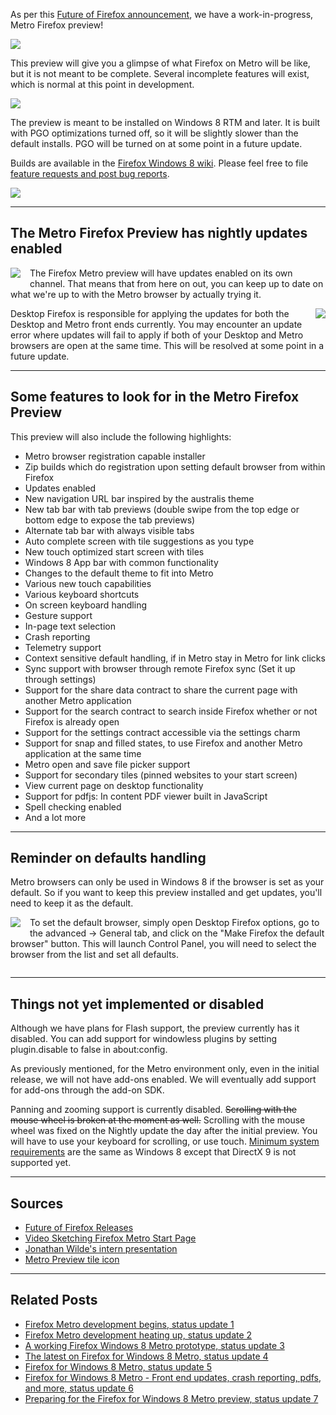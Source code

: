 As per this [Future of Firefox announcement][1], we have a work-in-progress, Metro Firefox preview!

<figure style="text-align:left; padding:0px; margin-left:0px">
<img src="//brianbondy.com/static/img/blogpost_153/metropreview-start.jpg" style="display:block">
<figurecaption style="display:block;">
</figurecaption>
</figure>

This preview will give you a glimpse of what Firefox on Metro will be like, but it is not meant to be complete.  Several incomplete features will exist, which is normal at this point in development.

<figure style="text-align:left; padding:0px; margin-left:0px">
<a href="//brianbondy.com/static/img/blogpost_153/metro-screenshot.jpg"><img src="//brianbondy.com/static/img/blogpost_153/metro-screenshot-small.jpg" style="display:block"></a>
<figurecaption style="display:block;">
</figurecaption>
</figure>

The preview is meant to be installed on Windows 8 RTM and later.  It is built with PGO optimizations turned off, so it will be slightly slower than the default installs.  PGO will be turned on at some point in a future update.

<div style="clear:left;"></div>

Builds are available in the [Firefox Windows 8 wiki][3].  Please feel free to file [feature requests and post bug reports][2].  

<figure style="text-align:left; padding:0px; margin-left:0px">
<a href="//brianbondy.com/static/img/blogpost_153/metro-screenshot2.jpg"><img src="//brianbondy.com/static/img/blogpost_153/metro-screenshot2-small.jpg" style="display:block"></a>
<figurecaption style="display:block;">
</figurecaption>
</figure>

---

## The Metro Firefox Preview has nightly updates enabled

<img src="//brianbondy.com/static/img/blogpost_135/windows-8-logo-small.jpg" style="float:left; padding-right:15px; padding-bottom:2px;">


The Firefox Metro preview will have updates enabled on its own channel. That means that from here on out, you can keep up to date on what we're up to with the Metro browser by actually trying it.  

<img src="//brianbondy.com/static/img/blogpost_153/softwareUpdates.png" style="float:right; padding-left:10px; padding-bottom:2px;">

Desktop Firefox is responsible for applying the updates for both the Desktop and Metro front ends currently.  You may encounter an update error where updates will fail to apply if both of your Desktop and Metro browsers are open at the same time.    This will be resolved at some point in a future update.

---

## Some features to look for in the Metro Firefox Preview


This preview will also include the following highlights:

- Metro browser registration capable installer
- Zip builds which do registration upon setting default browser from within Firefox
- Updates enabled
- New navigation URL bar inspired by the australis theme
- New tab bar with tab previews (double swipe from the top edge or bottom edge to expose the tab previews)
- Alternate tab bar with always visible tabs
- Auto complete screen with tile suggestions as you type
- New touch optimized start screen with tiles
- Windows 8 App bar with common functionality
- Changes to the default theme to fit into Metro
- Various new touch capabilities
- Various keyboard shortcuts
- On screen keyboard handling
- Gesture support
- In-page text selection
- Crash reporting
- Telemetry support
- Context sensitive default handling, if in Metro stay in Metro for link clicks
- Sync support with browser through remote Firefox sync (Set it up through settings)
- Support for the share data contract to share the current page with another Metro application
- Support for the search contract to search inside Firefox whether or not Firefox is already open
- Support for the settings contract accessible via the settings charm
- Support for snap and filled states, to use Firefox and another Metro application at the same time
- Metro open and save file picker support
- Support for secondary tiles (pinned websites to your start screen)
- View current page on desktop functionality
- Support for pdfjs: In content PDF viewer built in JavaScript
- Spell checking enabled
- And a lot more

---

## Reminder on defaults handling

Metro browsers can only be used in Windows 8 if the browser is set as your default.  So if you want to keep this preview installed and get updates, you'll need to keep it as the default.

<img src="//brianbondy.com/static/img/blogpost_153/Default.jpg" style="float:left; padding-right:15px; padding-bottom:10px;">

To set the default browser, simply open Desktop Firefox options, go to the advanced -> General tab, and click on the "Make Firefox the default browser" button.  This will launch Control Panel, you will need to select the browser from the list and set all defaults.

<div style="clear:left"></div>

---

## Things not yet implemented or disabled

Although we have plans for Flash support, the preview currently has it disabled.  You can add support for windowless plugins by setting plugin.disable to false in about:config.

As previously mentioned, for the Metro environment only, even in the initial release, we will not have add-ons enabled. We will eventually add support for add-ons through the add-on SDK.

Panning and zooming support is currently disabled.  <strike>Scrolling with the mouse wheel is broken at the moment as well.</strike>  Scrolling with the mouse wheel was fixed on the Nightly update the day after the initial preview.  You will have to use your keyboard for scrolling, or use touch.  [Minimum system requirements][8] are the same as Windows 8 except that DirectX 9 is not supported yet.


---

## Sources

- [Future of Firefox Releases][6]
- [Video Sketching Firefox Metro Start Page][5]
- [Jonathan Wilde's intern presentation][4]
- [Metro Preview tile icon][7]

---

## Related Posts

- [Firefox Metro development begins, status update 1][129]
- [Firefox Metro development heating up, status update 2][130]
- [A working Firefox Windows 8 Metro prototype, status update 3][135]
- [The latest on Firefox for Windows 8 Metro, status update 4][136]
- [Firefox for Windows 8 Metro, status update 5][137]
- [Firefox for Windows 8 Metro - Front end updates, crash reporting, pdfs, and more, status update 6][150]
- [Preparing for the Firefox for Windows 8 Metro preview, status update 7][151]


[129]: http://www.brianbondy.com/blog/id/129/
[130]: http://www.brianbondy.com/blog/id/130/
[135]: http://www.brianbondy.com/blog/id/135/
[136]: http://www.brianbondy.com/blog/id/136/
[137]: http://www.brianbondy.com/blog/id/137/
[150]: http://www.brianbondy.com/blog/id/150/
[151]: http://www.brianbondy.com/blog/id/151/
[1]: https://blog.mozilla.org/futurereleases/
[2]: https://bugzilla.mozilla.org/enter_bug.cgi?product=Firefox
[3]: https://wiki.mozilla.org/Firefox/Windows_8_Integration#Elm_Nightly_Builds
[4]: http://mfx.jwilde.me/
[5]: http://blog.mozilla.org/ux/2012/05/video-sketching-firefox-metro-start-page/
[6]: https://blog.mozilla.org/futurereleases/
[7]: https://bugzilla.mozilla.org/show_bug.cgi?id=735008
[8]: http://en.wikipedia.org/wiki/Windows_8#Hardware_requirements
